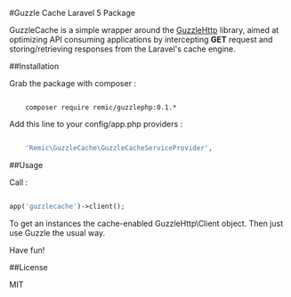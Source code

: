 #Guzzle Cache Laravel 5 Package

GuzzleCache is a simple wrapper around the [GuzzleHttp](http://docs.guzzlephp.org/en/latest/) library, aimed at optimizing API consuming applications by intercepting **GET** request and storing/retrieving responses from the Laravel's cache engine.

##Installation

Grab the package with composer :

```

    composer require remic/guzzlephp:0.1.*

```

Add this line to your config/app.php providers :

```php

    'Remic\GuzzleCache\GuzzleCacheServiceProvider', 

```

##Usage

Call : 

```php

app('guzzlecache')->client();

```

To get an instances the cache-enabled GuzzleHttp\Client object. Then just use Guzzle the usual way.

Have fun!

##License

MIT